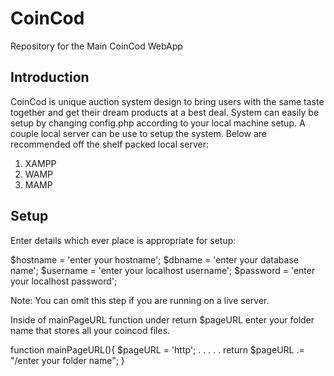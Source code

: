 CoinCod
=================

Repository for the Main CoinCod WebApp

Introduction
-----------------

CoinCod is unique auction system design to bring users with the same taste together and get their dream products at a best deal.
System can easily be setup by changing config.php according to your local machine setup. 
A couple local server can be use to setup the system. Below are recommended off the shelf packed local server:
1. XAMPP
2. WAMP
3. MAMP

Setup
-----------------

Enter details which ever place is appropriate for setup: 

$hostname = 'enter your hostname';
$dbname = 'enter your database name';
$username = 'enter your localhost username';
$password = 'enter your localhost password';

Note: You can omit this step if you are running on a live server.

Inside of mainPageURL function under return $pageURL enter your folder name that stores all your coincod files. 

function mainPageURL(){
	$pageURL = 'http';
	.
	.
	.
	.
	.
 	return $pageURL .= "/enter your folder name";
}



